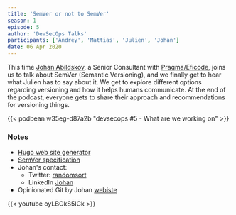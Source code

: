 ```yaml
---
title: 'SemVer or not to SemVer'
season: 1
episode: 5
author: 'DevSecOps Talks'
participants: ['Andrey', 'Mattias', 'Julien', 'Johan']
date: 06 Apr 2020
---
```


This time [Johan Abildskov](https://twitter.com/randomsort),
a Senior Consultant with [Praqma/Eficode](https://www.praqma.com), joins us to talk about SemVer (Semantic Versioning),
and we finally get to hear what Julien has to say about it.
We get to explore different options regarding versioning and how it helps humans communicate.
At the end of the podcast, everyone gets to share their approach and recommendations for versioning things.

<!-- Player -->

{{< podbean w35eg-d87a2b "devsecops #5 - What are we working on" >}}

### Notes

- [Hugo web site generator](https://gohugo.io)
- [SemVer specification](https://semver.org)
- Johan's contact:
  - Twitter: [randomsort](https://twitter.com/randomsort)
  - LinkedIn [Johan](https://www.linkedin.com/in/johanabildskov)
- Opinionated Git by Johan [webiste](http://opinionatedgit.com)

{{< youtube oyLBGkS5ICk >}}
